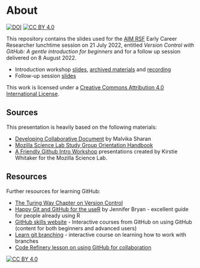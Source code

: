 # About

[![DOI](https://zenodo.org/badge/DOI/10.5281/zenodo.7078401.svg)](https://doi.org/10.5281/zenodo.7078401) [![CC BY 4.0][cc-by-shield]][cc-by]

This repository contains the slides used for the [AIM RSF](https://www.turing.ac.uk/research/research-projects/ai-multiple-long-term-conditions-research-support-facility) Early Career Researcher lunchtime session on 21 July 2022, entitled *Version Control with GitHub: A gentle introduction for beginners* and for a follow up session delivered on 8 August 2022.

- Introduction workshop [slides](https://aim-rsf.github.io/training/github-intro/github-intro-slides#1), [archived materials](https://doi.org/10.5281/zenodo.6901597) and [recording](https://www.youtube.com/watch?v=sLRxoEKllDg&list=PLBxcQEfGu3DkRziq40yFnR0wq0L8fNh1m&index=2)
- Follow-up session [slides](https://aim-rsf.github.io/training/github-intro/follow-up-slides#1)

This work is licensed under a [Creative Commons Attribution 4.0 International License][cc-by].

## Sources
This presentation is heavily based on the following materials:
- [Developing Collaborative Document](https://malvikasharan.github.io/developing_collaborative_document/) by Malvika Sharan
- [Mozilla Science Lab Study Group Orientation Handbook](https://mozillascience.github.io/study-group-orientation/)
- [A Friendly Github Intro Workshop](https://kirstiejane.github.io/friendly-github-intro/) presentations created by Kirstie Whitaker for the Mozilla Science Lab.

## Resources
Further resources for learning GitHub:
- [The Turing Way Chapter on Version Control](https://the-turing-way.netlify.app/reproducible-research/vcs.html)
- [Happy Git and GitHub for the useR](https://happygitwithr.com/) by Jennifer Bryan - excellent guide for people already using R
- [GitHub skills website](https://skills.github.com/) - Interactive courses from GitHub on using GitHub (content for both beginners and advanced users)
- [Learn git branching](https://learngitbranching.js.org) - interactive course on learning how to work with branches
- [Code Refinery lesson on using GitHub for collaboration](https://coderefinery.github.io/github-without-command-line/)

[![CC BY 4.0][cc-by-image]][cc-by]

[cc-by]: http://creativecommons.org/licenses/by/4.0/
[cc-by-image]: https://i.creativecommons.org/l/by/4.0/88x31.png
[cc-by-shield]: https://img.shields.io/badge/License-CC%20BY%204.0-lightgrey.svg
